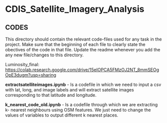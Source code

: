 # CDIS_Satellite_Imagery_Analysis
## CODES
This directory should contain the relevant code-files used for any task in the project. Make sure that the beginning of each file to clearly state the
obectives of the code in that file. Update the readme whenever you add the any new file/changes to this directory.

Luminosity_final:
https://colab.research.google.com/drive/15eIOPCA5FMzOJ2NT_8mmSEOgOpE3dugm?usp=sharing 

**extractsatelliteimages.ipynb** - Is a codefile in which we need to input a csv with lat, long, and image labels and will extract satellite images corresponding to that latitude and longitude. 

**k_nearest_code_old.ipynb** - Is a codefile through which we are extracting k- nearest neighbours using OSM features. We just need to change the values of variables to output different k nearest places. 



